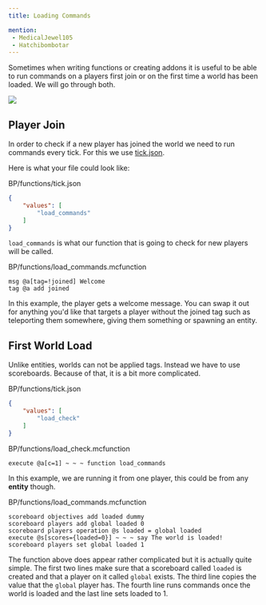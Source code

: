 ```yaml
---
title: Loading Commands

mention:
 - MedicalJewel105
 - Hatchibombotar
---
```


Sometimes when writing functions or creating addons it is useful to be able to run commands on a players first join or on the first time a world has been loaded. We will go through both.

![](/assets/images/commands/loading-commands/loading-commands-showcase.gif)

## Player Join
In order to check if a new player has joined the world we need to run commands every tick. For this we use [tick.json](/commands/mcfunction.html#creating-tick-json).

Here is what your file could look like: 

<CodeHeader>BP/functions/tick.json</CodeHeader>

```json
{
    "values": [
        "load_commands"
    ]
}
```
`load_commands` is what our function that is going to check for new players will be called.

<CodeHeader>BP/functions/load_commands.mcfunction</CodeHeader>

```
msg @a[tag=!joined] Welcome
tag @a add joined
```

In this example, the player gets a welcome message. You can swap it out for anything you'd like that targets a player without the joined tag such as teleporting them somewhere, giving them something or spawning an entity.

## First World Load
Unlike entities, worlds can not be applied tags. Instead we have to use scoreboards. Because of that, it is a bit more complicated.

<CodeHeader>BP/functions/tick.json</CodeHeader>

```json
{
    "values": [
        "load_check"
    ]
}
```

<CodeHeader>BP/functions/load_check.mcfunction</CodeHeader>

```
execute @a[c=1] ~ ~ ~ function load_commands
```

In this example, we are running it from one player, this could be from any **entity** though.

<CodeHeader>BP/functions/load_commands.mcfunction</CodeHeader>

```
scoreboard objectives add loaded dummy
scoreboard players add global loaded 0
scoreboard players operation @s loaded = global loaded
execute @s[scores={loaded=0}] ~ ~ ~ say The world is loaded!
scoreboard players set global loaded 1
```

The function above does appear rather complicated but it is actually quite simple. The first two lines make sure that a scoreboard called `loaded` is created and that a player on it called `global` exists. The third line copies the value that the `global` player has. The fourth line runs commands once the world is loaded and the last line sets loaded to 1.

